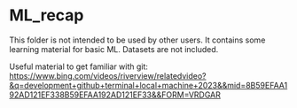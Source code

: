 # ML_recap
This folder is not intended to be used by other users. 
It contains some learning material for basic ML.
Datasets are not included.

Useful material to get familiar with git: https://www.bing.com/videos/riverview/relatedvideo?&q=development+github+terminal+local+machine+2023&&mid=8B59EFAA192AD121EF338B59EFAA192AD121EF33&&FORM=VRDGAR
